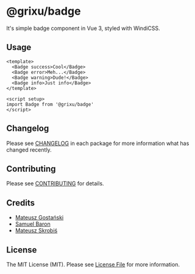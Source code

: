 # @grixu/badge

It's simple badge component in Vue 3, styled with WindiCSS.

## Usage

```vue
<template>
  <Badge success>Cool</Badge>
  <Badge error>Meh...</Badge>
  <Badge warning>Dude!</Badge>
  <Badge info>Just info</Badge>
</template>

<script setup>
import Badge from '@grixu/badge'
</script>
```

## Changelog

Please see [CHANGELOG](CHANGELOG.md) in each package for more information what has changed recently.

## Contributing

Please see [CONTRIBUTING](../../CONTRIBUTING.md) for details.

## Credits

- [Mateusz Gostański](https://github.com/grixu)
- [Samuel Baron](https://github.com/samuelbaron)
- [Mateusz Skrobiś](https://github.com/mateuszskrobis)

## License

The MIT License (MIT). Please see [License File](../../LICENSE.md) for more information.

